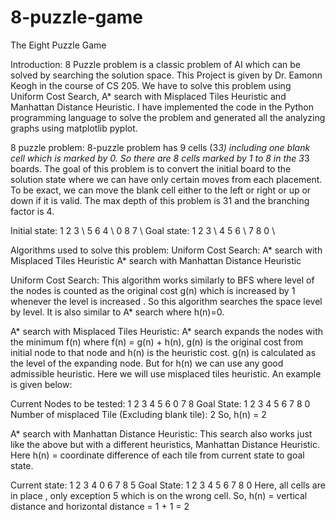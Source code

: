 # 8-puzzle-game
The Eight Puzzle Game

Introduction: 
8 Puzzle problem is a classic problem of AI which can be solved by searching the solution space. This Project is given by Dr. Eamonn Keogh in the course of CS 205. We have to solve this problem using Uniform Cost Search, A* search with Misplaced Tiles Heuristic and Manhattan Distance Heuristic. I have implemented the code in the Python programming language to solve the problem and generated all the analyzing graphs using matplotlib pyplot.

8 puzzle problem:
8-puzzle problem has 9 cells (3*3) including one blank cell which is marked by 0. So there are 8 cells marked by 1 to 8 in the 3*3 boards. The goal of this problem is to convert the initial board to the solution state where we can have only certain moves from each placement. To be exact, we can move the blank cell either to the left or right or up or down if it is valid. The max depth of this problem is 31 and the branching factor is 4.

Initial state:
1 2 3 \\
5 6 4 \\
0 8 7 \\
Goal state:
1 2 3 \\
4 5 6 \\
7 8 0 \\

Algorithms used to solve this problem:
Uniform Cost Search:
A* search with Misplaced Tiles Heuristic
A* search with Manhattan Distance Heuristic

Uniform Cost Search:
This algorithm works similarly to BFS where level of the nodes is counted as the original cost g(n) which is increased by 1 whenever the level is increased . So this algorithm searches the space level by level. It is also similar to A* search where h(n)=0.

A* search with Misplaced Tiles Heuristic:
A* search expands the nodes with the minimum f(n) where f(n) = g(n) + h(n), g(n) is the original cost from initial node to that node  and h(n) is the heuristic cost. g(n) is calculated as the level of the expanding node. But for h(n) we can use any good admissible heuristic. Here we will use misplaced tiles heuristic. An example is given below:


Current Nodes to be tested:
1 2 3
4 5 6
0 7 8
Goal State:
1 2 3
4 5 6
7 8 0
Number of misplaced Tile (Excluding blank tile): 2
So, h(n) = 2
 
A* search with Manhattan Distance Heuristic:
This search also works just like the above but with a different heuristics, Manhattan Distance Heuristic.
Here h(n) = coordinate difference of each tile from current state to goal state.

Current state:
1 2 3
4 0 6
7 8 5
Goal State:
1 2 3
4 5 6
7 8 0
Here, all cells are in place , only exception 5 which is on the wrong cell. 
So, h(n) = vertical distance and horizontal distance 
  = 1 + 1 = 2

